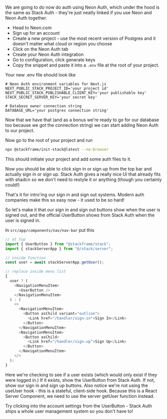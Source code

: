 We are going to do now do auth using Neon Auth, which under the hood is the same as Stack Auth - they're just neatly linked if you use Neon and Neon Auth together.

- Head to Neon.com
- Sign up for an account
- Create a new project - use the most recent version of Postgres and it doesn't matter what cloud or region you choose
- Click on the Neon Auth tab
- Create your Neon Auth integration
- Go to configuration, click generate keys
- Copy the snippet and paste it into a `.env` file at the root of your project.

Your new .env file should look like

```
# Neon Auth environment variables for Next.js
NEXT_PUBLIC_STACK_PROJECT_ID='your project id'
NEXT_PUBLIC_STACK_PUBLISHABLE_CLIENT_KEY='your publishable key'
STACK_SECRET_SERVER_KEY='your secret key'

# Database owner connection string
DATABASE_URL='your postgres connection string'
```

Now that we have that (and as a bonus we're ready to go for our database too because we got the connection string) we can start adding Neon Auth to our project.

Now go to the root of your project and run

```bash
npx @stackframe/init-stack@latest --no-browser
```

This should initiate your project and add some auth files to it.

Now you should be able to click sign in or sign up from the top bar and actually sign in or sign up. Stack Auth gives a really nice UI that already fits with shadcn so we don't need to restyle it or anything (though you certainly could!)

That's it for intro'ing our sign in and sign out systems. Modern auth companies make this so easy now - it used to be so hard!

So let's make it that our sign in and sign out buttons show when the user is signed out, and the official UserButton shows from Stack Auth when the user is signed in.

In `src/app/components/nav/nav-bar` put this

```typescript
// at top
import { UserButton } from "@stackframe/stack";
import { stackServerApp } from "@/stack/server";

// inside function
const user = await stackServerApp.getUser();

// replace inside menu list
{
  user ? (
    <NavigationMenuItem>
      <UserButton />
    </NavigationMenuItem>
  ) : (
    <>
      <NavigationMenuItem>
        <Button asChild variant="outline">
          <Link href="/handler/sign-in">Sign In</Link>
        </Button>
      </NavigationMenuItem>
      <NavigationMenuItem>
        <Button asChild>
          <Link href="/handler/sign-up">Sign Up</Link>
        </Button>
      </NavigationMenuItem>
    </>
  );
}
```

Here we're checking to see if a user exists (which would only exist if they were logged in.) If it exists, show the UserButton from Stack Auth. If not, show our sign in and sign up buttons. Also notice we're not using the useUser hook - this is a stateful, client-side hook. Because this is a React Server Component, we need to use the server getUser function instead.

Try clicking into the account settings from the UserButton - Stack Auth ships a whole user management system so you don't have to!
